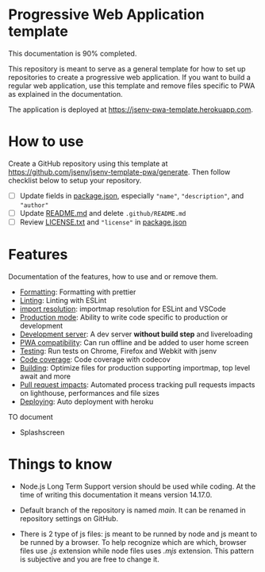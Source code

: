 <!--
README about the GitHub repository template.
Once the template is used, this README should be
deleted and only ../README.md should be kept
-->

# Progressive Web Application template

This documentation is 90% completed.

This repository is meant to serve as a general template for how to set up repositories to create a progressive web application. If you want to build a regular web application, use this template and remove files specific to PWA as explained in the documentation.

The application is deployed at https://jsenv-pwa-template.herokuapp.com.

# How to use

Create a GitHub repository using this template at https://github.com/jsenv/jsenv-template-pwa/generate.
Then follow checklist below to setup your repository.

- [ ] Update fields in [package.json](../package.json), especially `"name"`, `"description"`, and `"author"`
- [ ] Update [README.md](../README.md) and delete `.github/README.md`
- [ ] Review [LICENSE.txt](./LICENSE.txt) and `"license"` in [package.json](../package.json#L6)

# Features

Documentation of the features, how to use and or remove them.

- [Formatting](../docs/formatting/readme.md#formatting): Formatting with prettier
- [Linting](../docs/linting/readme.md#linting): Linting with ESLint
- [import resolution](../docs/import_resolution/readme.md#import-resolution): importmap resolution for ESLint and VSCode
- [Production mode](../docs/production_mode/readme.md#production-mode): Ability to write code specific to production or development
- [Development server](../docs/dev_server/readme.md#Development-server): A dev server **without build step** and livereloading
- [PWA compatibility](../docs/pwa_compat/readme.md#PWA-compatibility): Can run offline and be added to user home screen
- [Testing](../docs/testing/readme.md#testing): Run tests on Chrome, Firefox and Webkit with jsenv
- [Code coverage](../docs/code_coverage/readme.md#Code-coverage): Code coverage with codecov
- [Building](../docs/building/readme.md#Building): Optimize files for production supporting importmap, top level await and more
- [Pull request impacts](../docs/pr_impacts/readme.md#Pull-request-impacts): Automated process tracking pull requests impacts on lighthouse, performances and file sizes
- [Deploying](../docs/deploying/readme.md#deploying): Auto deployment with heroku

TO document

- Splashscreen

# Things to know

- Node.js Long Term Support version should be used while coding. At the time of writing this documentation it means version 14.17.0.

- Default branch of the repository is named _main_. It can be renamed in repository settings on GitHub.

- There is 2 type of js files: js meant to be runned by node and js meant to be runned by a browser. To help recognize which are which, browser files use _.js_ extension while node files uses _.mjs_ extension. This pattern is subjective and you are free to change it.
